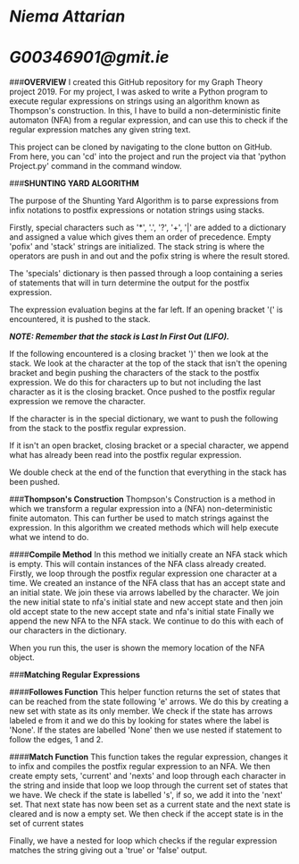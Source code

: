 # _**Niema Attarian**_

# **_G00346901@gmit.ie_**

###**OVERVIEW**
I created this GitHub repository for my Graph Theory project 2019. For my project, I was asked to write a Python program to execute regular expressions on strings using an algorithm known as Thompson's construction. In this, I have to build a non-deterministic finite automaton (NFA) from a regular expression, and can use this to check if the regular expression matches any given string text.

This project can be cloned by navigating to the clone button on GitHub. From here, you can 'cd' into the project and run the project via that 'python Project.py' command in the command window.

###**SHUNTING YARD ALGORITHM**

The purpose of the Shunting Yard Algorithm is to parse expressions from infix notations to postfix expressions or notation strings using stacks.

Firstly, special characters such as '*', '.', '?', '+', '|' are added to a dictionary and assigned a value which gives them an order of precedence. Empty 'pofix' and 'stack' strings are initialized. The stack string is where the operators are push in and out and the pofix string is where the result stored.

The 'specials' dictionary is then passed through a loop containing a series of statements that will in turn determine the output for the postfix expression.

The expression evaluation begins at the far left. If an opening bracket '(' is encountered, it is pushed to the stack. 

**_NOTE: Remember that the stack is Last In First Out (LIFO)._**

If the following encountered is a closing bracket ')' then we look at the stack. We look at the character at the top of the stack that isn't the opening bracket and begin pushing the characters of the stack to the postfix expression. We do this for characters up to but not including the last character as it is the closing bracket. Once pushed to the postfix regular expression we remove the character.

If the character is in the special dictionary, we want to push the following from the stack to the postfix regular expression.

If it isn't an open bracket, closing bracket or a special character, we append what has already been read into the postfix regular expression.

We double check at the end of the function that everything in the stack has been pushed.

###**Thompson's Construction**
Thompson's Construction is a method in which we transform a regular expression into a (NFA) non-deterministic finite automaton. This can further be used to match strings against the expression.
In this algorithm we created methods which will help execute what we intend to do.

####**Compile Method**
In this method we initially create an NFA stack which is empty. This will contain instances of the NFA class already created.
Firstly, we loop through the postfix regular expression one character at a time. We created an instance of the NFA class that has an accept state and an initial state. We join these via arrows labelled by the character.
We join the new initial state to nfa's initial state and new accept state and then join old accept state to the new accept state and nfa's initial state
Finally we append the new NFA to the NFA stack. We continue to do this with each of our characters in the dictionary.

When you run this, the user is shown the memory location of the NFA object.

###**Matching Regular Expressions**

####**Followes Function**
This helper function returns the set of states that can be reached from the state following 'e' arrows.
We do this by creating a new set with state as its only member.
We check if the state has arrows labeled e from it and we do this by looking for states where the label is 'None'.
If the states are labelled 'None' then we use nested if statement to follow the edges, 1 and 2.

####**Match Function**
This function takes the regular expression, changes it to infix and compiles the postfix regular expression to an NFA.
We then create empty sets, 'current' and 'nexts' and loop through each character in the string and inside that loop we loop through the current set of states that we have.
We check if the state is labelled 's', if so, we add it into the 'next' set. That next state has now been set as a current state and the next state is cleared and is now a empty set.
We then check if the accept state is in the set of current states

Finally, we have a nested for loop which checks if the regular expression matches the string giving out a 'true' or 'false' output.

